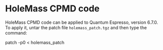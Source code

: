 # HoleMass CPMD code

HoleMass CPMD code can be applied to Quantum Espresso, version 6.7.0. To apply it, untar the patch file `holemass_patch.tgz` and then type the command:

patch -p0 < holemass_patch